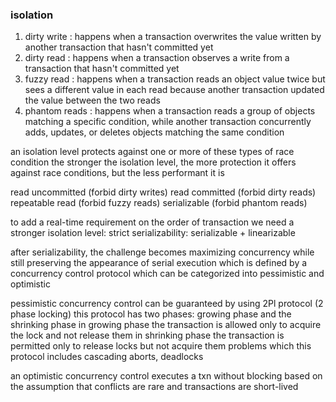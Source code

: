 ### isolation
1. dirty write : happens when a transaction overwrites the value written by another transaction that hasn't committed yet 
2. dirty read : happens when a transaction observes a write from a transaction that hasn't committed yet 
3. fuzzy read : happens when a transaction reads an object value twice but sees a different value in each read because another transaction updated the value between the two reads
4. phantom reads : happens when a transaction reads a group of objects matching a specific condition, while another transaction concurrently adds, updates, or deletes objects matching the same condition


an isolation level protects against one or more of these types of race condition
the stronger the isolation level, the more protection it offers against race conditions, but the less performant it is

read uncommitted (forbid dirty writes)
read committed (forbid dirty reads)
repeatable read (forbid fuzzy reads)
serializable (forbid phantom reads)

to add a real-time requirement on the order of transaction we need a stronger isolation level: strict serializability: serializable + linearizable

after serializability, the challenge becomes maximizing concurrency while still preserving the appearance of serial execution which is defined by a concurrency control protocol which can be categorized into pessimistic and optimistic 

pessimistic concurrency control can be guaranteed by using 2Pl protocol (2 phase locking)
this protocol has two phases: growing phase and the shrinking phase
in growing phase the transaction is allowed only to acquire the lock and not release them 
in shrinking phase the transaction is permitted only to release locks but not acquire them 
problems which this protocol includes cascading aborts, deadlocks 

an optimistic concurrency control executes a txn without blocking based on the assumption that conflicts are rare and transactions are short-lived

